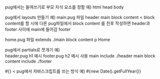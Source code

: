 pug에서는 들여쓰기로 부모 자식 요소를 정함
예)
html
head
body

pug에서 layouts 만들기
예)
main.pug 파일
header
main
block content < block content를 할 시에 다른 pug파일에서 block content
를 친후 작성하면 header과 footer 사이에 main에 들어감
footer

home.pug 파일
extends ./main
block content
p Home

pug에서 partials로 쪼개기
예)  
header.pug
h1 예시
footer.pug
h2 예시
사용
main
include ./header
main
block content
include ./footer

#{} < pug에서 자바스크립트를 쓰는 방식
예) #{new Date().getFullYear()}
